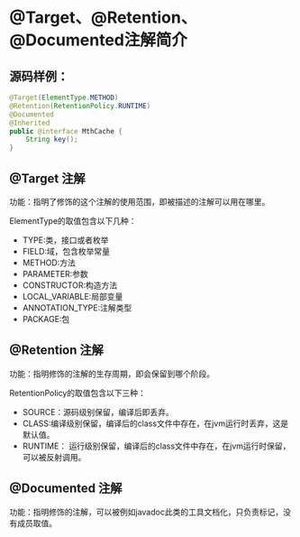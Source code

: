 # @Target、@Retention、@Documented注解简介

## 源码样例：

```java
@Target(ElementType.METHOD)
@Retention(RetentionPolicy.RUNTIME)
@Documented
@Inherited
public @interface MthCache {
    String key();
}
```

## @Target 注解

功能：指明了修饰的这个注解的使用范围，即被描述的注解可以用在哪里。

ElementType的取值包含以下几种： 

- TYPE:类，接口或者枚举
- FIELD:域，包含枚举常量
- METHOD:方法
- PARAMETER:参数
- CONSTRUCTOR:构造方法
- LOCAL_VARIABLE:局部变量
- ANNOTATION_TYPE:注解类型
- PACKAGE:包

## @Retention 注解

功能：指明修饰的注解的生存周期，即会保留到哪个阶段。

RetentionPolicy的取值包含以下三种：

- SOURCE：源码级别保留，编译后即丢弃。
- CLASS:编译级别保留，编译后的class文件中存在，在jvm运行时丢弃，这是默认值。
- RUNTIME： 运行级别保留，编译后的class文件中存在，在jvm运行时保留，可以被反射调用。

## @Documented 注解

功能：指明修饰的注解，可以被例如javadoc此类的工具文档化，只负责标记，没有成员取值。